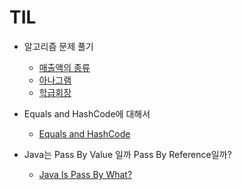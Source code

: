 # TIL 

* 알고리즘 문제 풀기
  * [매출액의 종류](../java_algorithm/inflearn_algorithm_lecture/src/hash_map_and_tree_map/매출액의_종류/Main.java)
  * [아나그램](../java_algorithm/inflearn_algorithm_lecture/src/hash_map_and_tree_map/아나그램/Main.java)
  * [학급회장](../java_algorithm/inflearn_algorithm_lecture/src/hash_map_and_tree_map/학급_회장/Main.java)

* Equals and HashCode에 대해서
  * [Equals and HashCode](../java/src/study/equals_and_hashcode/EqualsAndHashcode.md)
* Java는 Pass By Value 일까 Pass By Reference일까? 
  * [Java Is Pass By What?](../java/src/study/java_is_pass_by_what/JavaIsPassByWhat.md)